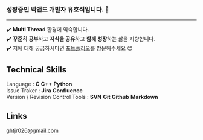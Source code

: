 ### 성장중인 백앤드 개발자 유호석입니다. 👋
---
✔️ **Multi Thread** 환경에 익숙합니다. <br>
✔️ **꾸준히 공부**하고 **지식을 공유**하고 **함께 성장**하는 삶을 지향합니다. <br>
✔️ 저에 대해 궁금하시다면 [포트폴리오](https://ghtjr026.github.io/)를 방문해주세요 😊 <br>

## Technical Skills
Language : **C** **C++** **Python** <br>
Issue Traker : **Jira** **Confluence** <br>
Version / Revision Control Tools : **SVN** **Git** **Github** **Markdown** <br>

## Links
<ghtjr026@gmail.com>

<!--
**ghtjr026/ghtjr026** is a ✨ _special_ ✨ repository because its `README.md` (this file) appears on your GitHub profile.

Here are some ideas to get you started:

- 🔭 I’m currently working on ...
- 🌱 I’m currently learning ...
- 👯 I’m looking to collaborate on ...
- 🤔 I’m looking for help with ...
- 💬 Ask me about ...
- 📫 How to reach me: ...
- 😄 Pronouns: ...
- ⚡ Fun fact: ...
-->
